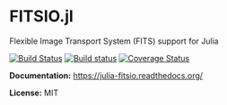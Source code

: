 FITSIO.jl
=========

Flexible Image Transport System (FITS) support for Julia

[![Build Status](https://img.shields.io/travis/JuliaAstro/FITSIO.jl.svg?style=flat-square&label=linux)](https://travis-ci.org/JuliaAstro/FITSIO.jl)
[![Build status](https://img.shields.io/appveyor/ci/kbarbary/fitsio-jl.svg?style=flat-square&label=windows)](https://ci.appveyor.com/project/kbarbary/fitsio-jl/branch/master)
[![Coverage Status](http://img.shields.io/coveralls/JuliaAstro/FITSIO.jl.svg?style=flat-square)](https://coveralls.io/r/JuliaAstro/FITSIO.jl?branch=master)

**Documentation:** https://julia-fitsio.readthedocs.org/

**License:** MIT
